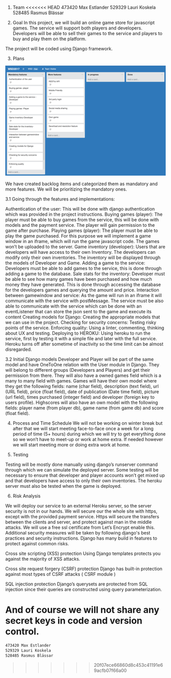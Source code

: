 1. Team
<<<<<<< HEAD
   473420 Max Estlander
   529329 Lauri Koskela
   528485 Rasmus Blässar

2. Goal
In this project, we will build an online game store for javascript games. The service will support both players and developers. Developers will be able to sell their games to the service and players to buy and play them on the platform.

The project will be coded using Django framework.

3. Plans

![backlog](images/backlog.png)

We have created backlog items and categorized them as mandatory and more features. We will be prioritizing the mandatory ones.

3.1 Going through the features and implementations:

Authentication of the user: This will be done with django authentication which was provided in the project instructions.
Buying games (player): The player must be able to buy games from the service, this will be done with models and the payment service. The player will gain permission to the game after purchase.
Playing games (player): The player must be able to play the game purchased. For this purpose we will implement a game window in an iframe, which will run the game javascript code. The games won’t be uploaded to the server.
Game inventory (developer): Users that are developers will have access to their own Inventory. The developers can modify only their own inventories. The inventory will be displayed through the models of Developer and Game.
Adding a game to the service: Developers must be able to add games to the service, this is done through adding a game to the database.
Sale stats for the inventory: Developer must be able to see how many games have been purchased and how much money they have generated. This is done through accessing the database for the developers games and querying the amount and price.
Interaction between gamewindow and service: As the game will run in an iframe it will communicate with the service with postMessage. The service must be also able to communicate with the service which can be done with an eventListener that can store the json sent to the game and execute its content
Creating models for Django: Creating the appropriate models that we can use in the project.
Checking for security concerns: Testing risky points of the service.
Enforcing quality: Using a linter, commenting, thinking about UX and testing.
Deploying to HEROKU: Using heroku to run the service, first by testing it with a simple file and later with the full service. Heroku turns off after sometime of inactivity so the time limit can be almost disregarded.

3.2 Initial Django models
Developer and Player will be part of the same model and have OneToOne relation with the User module in Django. They will belong to different groups (Developers and Players) and get their permission from there. They will also have a owned games field which is a many to many field with games.
Games will have their own model where they get the following fields: name (char field), description (text field), url (URL field), price (float field), date of publication (Date time field), picture (url field), times purchased (integer field) and developer (foreign key to users profile).
Highscores will also have an own model with the following fields: player name (from player db), game name (from game db) and score (float field).

4. Process and Time Schedule
We will not be working on winter break but after that we will start meeting face-to-face once a week for a long period of time (5+ hours) during which we will try to get everything done so we won’t have to meet-up or work at home extra. If needed however we will start meeting more or doing extra work at home.

5. Testing

Testing will be mostly done manually using django’s runserver command through which we can simulate the deployed server. Some testing will be necessary to ensure that developer and player accounts won’t get mixed up and that developers have access to only their own inventories.
The heroku server must also be tested when the game is deployed.

6. Risk Analysis

We will deploy our service to an external Heroku server, so the server security is not in our hands.
We will secure our the whole site with https, except with the provided payment service.
Https will secure the transfers between the clients and server, and protect against man in the middle attacks. We will use a free ssl certificate from Let’s Encrypt enable this.
Additional security measures will be taken by following django's best practices and security instructions. Django has many build in features to protect against common risks.

Cross site scripting (XSS) protection
Using Django templates protects you against the majority of XSS attacks.

Cross site request forgery (CSRF) protection
Django has built-in protection against most types of CSRF attacks ( CSRF module )

SQL injection protection
Django’s querysets are protected from SQL injection since their queries are constructed using query parameterization.

And of course we will not share any secret keys in code and version control.
=======
    473420 Max Estlander
    529329 Lauri Koskela
    528485 Rasmus Blässar
    
>>>>>>> 20f07ece66860d8c453c41191e69acfb07f66a00
